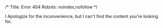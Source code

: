 /*
Title: Error 404
Robots: noindex,nofollow
*/

I Apologize for the inconvenience, but I can't find the content you're looking for.